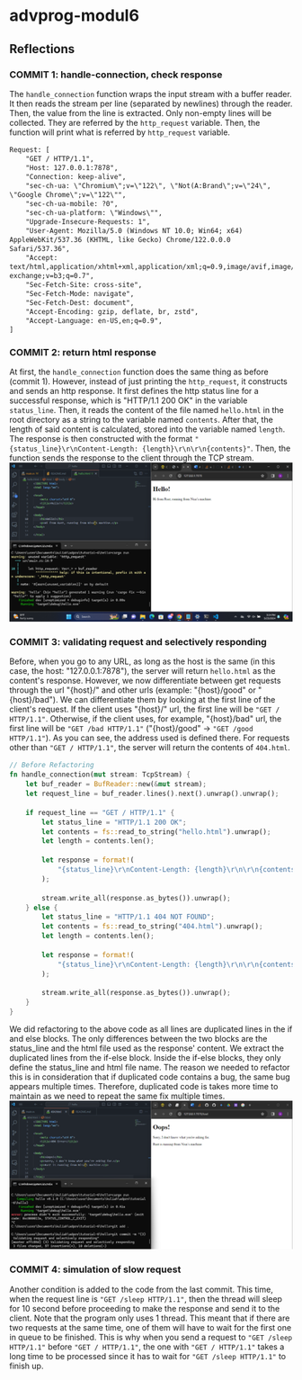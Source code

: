 # advprog-modul6
## Reflections
### COMMIT 1: handle-connection, check response
The `handle_connection` function wraps the input stream with a buffer reader. It then reads the stream per line (separated by newlines) through the reader. Then, the value from the line is extracted. Only non-empty lines will be collected. They are referred by the `http_request` variable. Then, the function will print what is referred by `http_request` variable.
```
Request: [
    "GET / HTTP/1.1",
    "Host: 127.0.0.1:7878",
    "Connection: keep-alive",
    "sec-ch-ua: \"Chromium\";v=\"122\", \"Not(A:Brand\";v=\"24\", \"Google Chrome\";v=\"122\"",
    "sec-ch-ua-mobile: ?0",
    "sec-ch-ua-platform: \"Windows\"",
    "Upgrade-Insecure-Requests: 1",
    "User-Agent: Mozilla/5.0 (Windows NT 10.0; Win64; x64) AppleWebKit/537.36 (KHTML, like Gecko) Chrome/122.0.0.0 Safari/537.36",
    "Accept: text/html,application/xhtml+xml,application/xml;q=0.9,image/avif,image/webp,image/apng,*/*;q=0.8,application/signed-exchange;v=b3;q=0.7",
    "Sec-Fetch-Site: cross-site",
    "Sec-Fetch-Mode: navigate",
    "Sec-Fetch-Dest: document",
    "Accept-Encoding: gzip, deflate, br, zstd",
    "Accept-Language: en-US,en;q=0.9",
]
```
### COMMIT 2: return html response
At first, the `handle_connection` function does the same thing as before (commit 1). However, instead of just printing the `http_request`, it constructs and sends an http response. It first defines the http status line for a successful response, which is "HTTP/1.1 200 OK" in the variable `status_line`. Then, it reads the content of the file named `hello.html` in the root directory as a string to the variable named `contents`. After that, the length of said content is calculated, stored into the variable named `length`. The response is then constructed with the format `"{status_line}\r\nContent-Length: {length}\r\n\r\n{contents}"`. Then, the function sends the response to the client through the TCP stream.
![Commit 2 screen capture](/assets/images/commit2.png)

### COMMIT 3: validating request and selectively responding
Before, when you go to any URL, as long as the host is the same (in this case, the host: "127.0.0.1:7878"), the server will return `hello.html` as the content's response. However, we now differentiate between get requests through the url "{host}/" and other urls (example: "{host}/good" or "{host}/bad"). We can differentiate them by looking at the first line of the client's request. If the client uses "{host}/" url, the first line will be `"GET / HTTP/1.1"`. Otherwise, if the client uses, for example, "{host}/bad" url, the first line will be `"GET /bad HTTP/1.1"` ("{host}/good" -> `"GET /good HTTP/1.1"`). As you can see, the address used is defined there. For requests other than `"GET / HTTP/1.1"`, the server will return the contents of `404.html`.
```rust
// Before Refactoring
fn handle_connection(mut stream: TcpStream) {
    let buf_reader = BufReader::new(&mut stream);
    let request_line = buf_reader.lines().next().unwrap().unwrap();

    if request_line == "GET / HTTP/1.1" {
        let status_line = "HTTP/1.1 200 OK";
        let contents = fs::read_to_string("hello.html").unwrap();
        let length = contents.len();

        let response = format!(
            "{status_line}\r\nContent-Length: {length}\r\n\r\n{contents}"
        );

        stream.write_all(response.as_bytes()).unwrap();
    } else {
        let status_line = "HTTP/1.1 404 NOT FOUND";
        let contents = fs::read_to_string("404.html").unwrap();
        let length = contents.len();

        let response = format!(
            "{status_line}\r\nContent-Length: {length}\r\n\r\n{contents}"
        );

        stream.write_all(response.as_bytes()).unwrap();
    }
}
```
We did refactoring to the above code as all lines are duplicated lines in the if and else blocks. The only differences between the two blocks are the status_line and the html file used as the response' content. We extract the duplicated lines from the if-else block. Inside the if-else blocks, they only define the status_line and html file name. The reason we needed to refactor this is in consideration that if duplicated code contains a bug, the same bug appears multiple times. Therefore, duplicated code is takes more time to maintain as we need to repeat the same fix multiple times.
![Commit 3 screen capture](/assets/images/commit3.png)

### COMMIT 4:  simulation of slow request
Another condition is added to the code from the last commit. This time, when the request line is `"GET /sleep HTTP/1.1"`, then the thread will sleep for 10 second before proceeding to make the response and send it to the client. Note that the program only uses 1 thread. This meant that if there are two requests at the same time, one of them will have to wait for the first one in queue to be finished. This is why when you send a request to `"GET /sleep HTTP/1.1"` before `"GET / HTTP/1.1"`, the one with `"GET / HTTP/1.1"` takes a long time to be processed since it has to wait for `"GET /sleep HTTP/1.1"` to finish up.